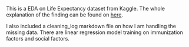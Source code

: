 This is a EDA on Life Expectancy dataset from Kaggle. The whole explanation of the finding can be found on [here](). 

I also included a cleaning_log markdown file on how I am handling the missing data. There are linear regression model training on immunization factors and social factors. 
